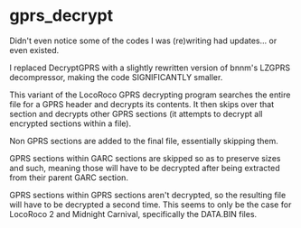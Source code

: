 # gprs_decrypt

Didn't even notice some of the codes I was (re)writing had updates... or even existed.

I replaced DecryptGPRS with a slightly rewritten version of bnnm's LZGPRS decompressor,
making the code SIGNIFICANTLY smaller.

This variant of the LocoRoco GPRS decrypting program searches the entire file for a GPRS header and decrypts its contents.
It then skips over that section and decrypts other GPRS sections (it attempts to decrypt all encrypted sections within a file).

Non GPRS sections are added to the final file, essentially skipping them.

GPRS sections within GARC sections are skipped so as to preserve sizes and such,
meaning those will have to be decrypted after being extracted from their parent GARC section.

GPRS sections within GPRS sections aren't decrypted, so the resulting file will have to be decrypted a second time.
This seems to only be the case for LocoRoco 2 and Midnight Carnival, specifically the DATA.BIN files.
